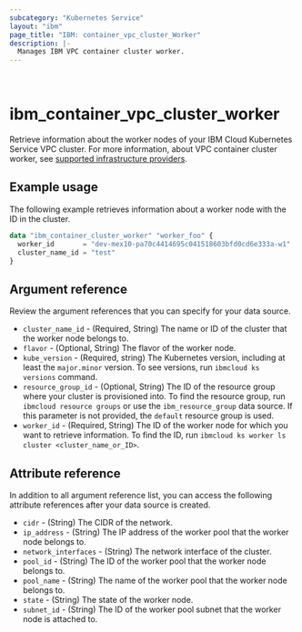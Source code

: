 ```yaml
---
subcategory: "Kubernetes Service"
layout: "ibm"
page_title: "IBM: container_vpc_cluster_Worker"
description: |-
  Manages IBM VPC container cluster worker.
---
```

​
# ibm_container_vpc_cluster_worker
Retrieve information about the worker nodes of your IBM Cloud Kubernetes Service VPC cluster. For more information, about VPC container cluster worker, see [supported infrastructure providers](https://cloud.ibm.com/docs/containers?topic=containers-infrastructure_providers).

## Example usage
The following example retrieves information about a worker node with the ID in the cluster. 

```terraform
data "ibm_container_cluster_worker" "worker_foo" {
  worker_id       = "dev-mex10-pa70c4414695c041518603bfd0cd6e333a-w1"
  cluster_name_id = "test"
}
```
## Argument reference
Review the argument references that you can specify for your data source. 

- `cluster_name_id` - (Required, String) The name or ID of the cluster that the worker node belongs to.
- `flavor` - (Optional, String) The flavor of the worker node.
- `kube_version` -  (Required, string) The Kubernetes version, including at least the `major.minor` version. To see versions, run `ibmcloud ks versions` command.
- `resource_group_id` - (Optional, String) The ID of the resource group where your cluster is provisioned into. To find the resource group, run `ibmcloud resource groups` or use the `ibm_resource_group` data source. If this parameter is not provided, the `default` resource group is used.
- `worker_id` - (Required, String) The ID of the worker node for which you want to retrieve information. To find the ID, run `ibmcloud ks worker ls cluster <cluster_name_or_ID>`. 

## Attribute reference
In addition to all argument reference list, you can access the following attribute references after your data source is created. 

- `cidr` - (String) The CIDR of the network.
- `ip_address` - (String) The IP address of the worker pool that the worker node belongs to.
- `network_interfaces` - (String) The network interface of the cluster.
- `pool_id` - (String) The ID of the worker pool that the worker node belongs to.
- `pool_name` - (String) The name of the worker pool that the worker node belongs to.
- `state` - (String) The state of the worker node. 
- `subnet_id` - (String) The ID of the worker pool subnet that the worker node is attached to.
